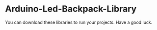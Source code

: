 # Arduino-Led-Backpack-Library
You can download these libraries to run your projects. Have a good luck.
